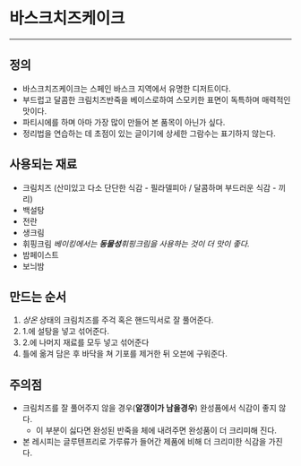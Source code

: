 # 바스크치즈케이크
---

## 정의
 * 바스크치즈케이크는 스페인 바스크 지역에서 유명한 디저트이다.
 * 부드럽고 달콤한 크림치즈반죽을 베이스로하여 스모키한 표면이 독특하며 매력적인 맛이다.
 * 파티시에를 하며 아마 가장 많이 만들어 본 품목이 아닌가 싶다.
 * 정리법을 연습하는 데 초점이 있는 글이기에 상세한 그람수는 표기하지 않는다.


## 사용되는 재료
 + 크림치즈 (산미있고 다소 단단한 식감 - 필라델피아 / 달콤하며 부드러운 식감 - 끼리)
 + 백설탕 
 + 전란
 + 생크림
 + 휘핑크림 _베이킹에서는 **동물성**휘핑크림을 사용하는 것이 더 맛이 좋다._
 + 밤페이스트
 + 보늬밤


 ## 만드는 순서
  1. _상온_ 상태의 크림치즈를 주걱 혹은 핸드믹서로 잘 풀어준다.
  2. 1.에 설탕을 넣고 섞어준다.
  3. 2.에 나머지 재료를 모두 넣고 섞어준다
  4. 틀에 옮겨 담은 후 바닥을 쳐 기포를 제거한 뒤 오븐에 구워준다.


  ## 주의점
  + 크림치즈를 잘 풀어주지 않을 경우(**알갱이가 남을경우**) 완성품에서 식감이 좋지 않다.
    + 이 부분이 싫다면 완성된 반죽을 체에 내려주면 완성품이 더 크리미해 진다.
  + 본 레시피는 글루텐프리로 가루류가 들어간 제품에 비해 더 크리미한 식감을 가진다.
